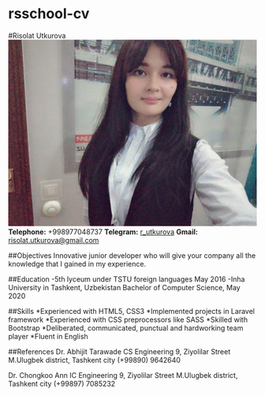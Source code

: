 # rsschool-cv
#Risolat Utkurova
![avatar](/risolat.jpg)
**Telephone:** +998977048737 
**Telegram:** [r_utkurova](t.me/r_utkurova) 
**Gmail:** risolat.utkurova@gmail.com

##Objectives
Innovative junior developer who will give your company all the knowledge that I gained in my experience.

##Education
-5th lyceum under TSTU foreign languages May 2016
-Inha University in Tashkent, Uzbekistan Bachelor of Computer Science, May 2020

##Skills
*Experienced with HTML5, CSS3
*Implemented projects in Laravel framework
*Experienced with CSS preprocessors like SASS
*Skilled with Bootstrap
*Deliberated, communicated, punctual and hardworking team player
*Fluent in English

##References
Dr. Abhijit Tarawade 
CS Engineering 
9, Ziyolilar Street 
M.Ulugbek district, 
Tashkent city
(+99890) 9642640 

Dr. Chongkoo Ann
IC Engineering
9, Ziyolilar Street
M.Ulugbek district, 
Tashkent city
(+99897) 7085232
